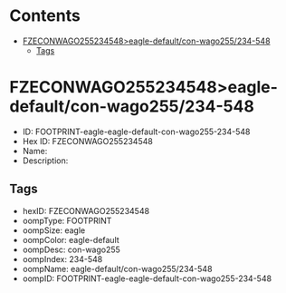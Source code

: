 



Contents
========

* [FZECONWAGO255234548>eagle-default/con-wago255/234-548](#fzeconwago255234548eagle-defaultcon-wago255234-548)
	* [Tags](#tags)

# FZECONWAGO255234548>eagle-default/con-wago255/234-548

- ID: FOOTPRINT-eagle-eagle-default-con-wago255-234-548
- Hex ID: FZECONWAGO255234548
- Name: 
- Description: 

## Tags

- hexID: FZECONWAGO255234548
- oompType: FOOTPRINT
- oompSize: eagle
- oompColor: eagle-default
- oompDesc: con-wago255
- oompIndex: 234-548
- oompName: eagle-default/con-wago255/234-548
- oompID: FOOTPRINT-eagle-eagle-default-con-wago255-234-548
